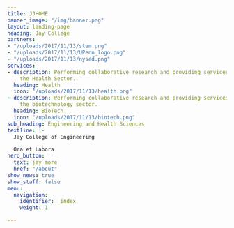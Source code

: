 ```yaml
---
title: JJHOME
banner_image: "/img/banner.png"
layout: landing-page
heading: Jay College
partners:
- "/uploads/2017/11/13/stem.png"
- "/uploads/2017/11/13/UPenn_logo.png"
- "/uploads/2017/11/13/nysed.png"
services:
- description: Performing collaborative research and providing services to support
    the Health Sector.
  heading: Health
  icon: "/uploads/2017/11/13/health.png"
- description: Performing collaborative research and providing services to support
    the biotechnology sector.
  heading: BioTech
  icon: "/uploads/2017/11/13/biotech.png"
sub_heading: Engineering and Health Sciences
textline: |-
  Jay College of Engineering

  Ora et Labora
hero_button:
  text: jay more
  href: "/about"
show_news: true
show_staff: false
menu:
  navigation:
    identifier: _index
    weight: 1

---
```

